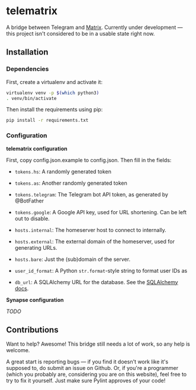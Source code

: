 # telematrix

A bridge between Telegram and [Matrix](http://matrix.org/). Currently under development — this project isn't considered to be in a usable state right now.

## Installation
### Dependencies

First, create a virtualenv and activate it:

```bash
virtualenv venv -p $(which python3)
. venv/bin/activate
```

Then install the requirements using pip:

```bash
pip install -r requirements.txt
```

### Configuration
**telematrix configuration**

First, copy config.json.example to config.json. Then fill in the fields:

* `tokens.hs`: A randomly generated token
* `tokens.as`: Another randomly generated token
* `tokens.telegram`: The Telegram bot API token, as generated by @BotFather
* `tokens.google`: A Google API key, used for URL shortening. Can be left out to disable.

* `hosts.internal`: The homeserver host to connect to internally.
* `hosts.external`: The external domain of the homeserver, used for generating URLs.
* `hosts.bare`: Just the (sub)domain of the server.

* `user_id_format`: A Python `str.format`-style string to format user IDs as
* `db_url`: A SQLAlchemy URL for the database. See the [SQLAlchemy docs](http://docs.sqlalchemy.org/en/latest/core/engines.html).

**Synapse configuration**

*TODO*

## Contributions

Want to help? Awesome! This bridge still needs a lot of work, so any help is welcome.

A great start is reporting bugs — if you find it doesn't work like it's supposed to, do submit an issue on Github. Or, if you're a programmer (which you probably are, considering you are on this website), feel free to try to fix it yourself. Just make sure Pylint approves of your code!
